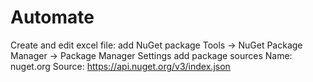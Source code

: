# Automate

Create and edit excel file:
add NuGet package
Tools ->  NuGet Package Manager -> Package Manager Settings
add package sources
Name: nuget.org
Source: https://api.nuget.org/v3/index.json

